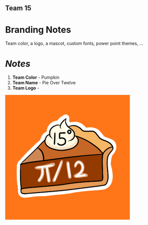 ## Team 15
# Branding Notes

Team color, a logo, a mascot, custom fonts, power point themes, ...
# ***Notes***
1. **Team Color** - Pumpkin    
2. **Team Name**  - Pie Over Twelve
3. **Team Logo**  - 
<img src="Group Logo.png" height="400" width = "400" alt = "Logo">
